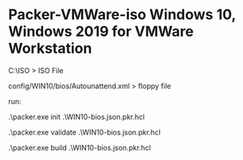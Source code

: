 # Packer-VMWare-iso Windows 10, Windows 2019 for VMWare Workstation

C:\ISO > ISO File

config/WIN10/bios/Autounattend.xml > floppy file  

run:

 .\packer.exe init .\WIN10-bios.json.pkr.hcl

  .\packer.exe validate .\WIN10-bios.json.pkr.hcl
 
 .\packer.exe build .\WIN10-bios.json.pkr.hcl
